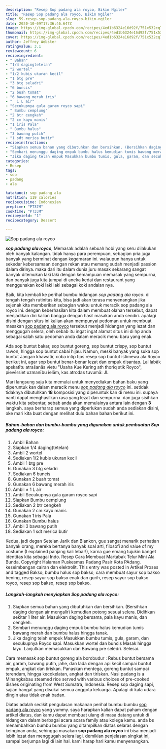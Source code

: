 ```yaml
---
description: "Resep Sop padang ala royco, Bikin Ngiler"
title: "Resep Sop padang ala royco, Bikin Ngiler"
slug: 59-resep-sop-padang-ala-royco-bikin-ngiler
date: 2020-10-09T17:36:46.647Z
image: https://img-global.cpcdn.com/recipes/4ed1b6324e16d92f/751x532cq70/sop-padang-ala-royco-foto-resep-utama.jpg
thumbnail: https://img-global.cpcdn.com/recipes/4ed1b6324e16d92f/751x532cq70/sop-padang-ala-royco-foto-resep-utama.jpg
cover: https://img-global.cpcdn.com/recipes/4ed1b6324e16d92f/751x532cq70/sop-padang-ala-royco-foto-resep-utama.jpg
author: Jeffrey Webster
ratingvalue: 3.1
reviewcount: 6
recipeingredient:
- " Bahan"
- "1/4 dagingtetelan"
- "2 wortel"
- "1/2 kubis ukuran kecil"
- "1 btg pre"
- "3 btg seladri"
- "6 buncis"
- "2 buah tomat"
- "6 bawang merah iris"
- "  1 L air"
- "Secukupnya gula garam royco sapi"
- " Bumbu cemplung"
- "2 btr cengkeh"
- "2 cm kayu manis"
- "1 iris Pala"
- " Bumbu halus"
- "3 bawang putih"
- "1 sdt merica butir"
recipeinstructions:
- "Siapkan semua bahan yang dibutuhkan dan bersihkan. (Bersihkan daging dengan air mengalir) kemudian potong sesuai selera. Didihkan sekitar 1 liter air. Masukkan daging bersama, pala kayu manis, dan cengkeh."
- "Sembari menunggu daging empuk bumbu halus kemudian tumis bawang merah dan bumbu halus hingga tanak."
- "Jika daging telah empuk Masukkan bumbu tumis, gula, garam, dan secukupnya Royco sapi. Masukkan wortel dan buncis Masak hingga layu. Lanjutkan memasukkan dan Bawang pre seledri. Selesai."
categories:
- Resep
tags:
- sop
- padang
- ala

katakunci: sop padang ala 
nutrition: 119 calories
recipecuisine: Indonesian
preptime: "PT37M"
cooktime: "PT33M"
recipeyield: "1"
recipecategory: Dessert

---
```



![Sop padang ala royco](https://img-global.cpcdn.com/recipes/4ed1b6324e16d92f/751x532cq70/sop-padang-ala-royco-foto-resep-utama.jpg)

<b><i>sop padang ala royco</i></b>, Memasak adalah sebuah hobi yang seru dilakukan oleh banyak kalangan. tidak hanya para perempuan, sebagian pria juga banyak yang berminat dengan kegemaran ini. walaupun hanya untuk sekedar kebersamaan dengan rekan atau memang sudah menjadi passion dalam dirinya. maka dari itu dalam dunia juru masak sekarang sangat banyak ditemukan laki laki dengan kemampuan memasak yang sempurna, dan banyak juga kita jumpai di aneka kedai dan restaurant yang menggunakan koki laki laki sebagai koki andalan nya.

Baik, kita kembali ke perihal bumbu hidangan <i>sop padang ala royco</i>. di tengah tengah rutinitas kita, bisa jadi akan terasa menyenangkan jika sejenak kita memberikan sebagian waktu untuk meracik sop padang ala royco ini. dengan keberhasilan kita dalam membuat olahan tersebut, dapat menjadikan diri kalian bangga dengan hasil masakan anda sendiri. apalagi disini dengan situs ini kalian akan mempunyai pedoman untuk membuat masakan <u>sop padang ala royco</u> tersebut menjadi hidangan yang lezat dan menggugah selera, oleh sebab itu ingat ingat alamat situs ini di hp anda sebagai salah satu pedoman anda dalam meracik menu baru yang enak.

Ada sop buntut bakar, sop buntut goreng, sop buntut crispy, sop buntut rawon, hingga sop buntut cabai hijau. Namun, meski banyak yang suka sop buntut Jangan khawatir, coba intip tips resep sop buntut istimewa ala Royco berikut ini, agar sop buntut benar-benar lezat dan empuk disantap. Lai labāk apskatītu atrašanās vietu &#34;Usaha Kue Kering ath thoriq stik Royco&#34;, pievērsiet uzmanību ielām, kas atrodas tuvumā: Jl.


Mari langsung saja kita memulai untuk menyediakan bahan baku yang diperuntuk kan dalam meracik menu <u><i>sop padang ala royco</i></u> ini. setidak tidaknya dibutuhkan <b>18</b> komposisi yang diperuntuk kan di menu ini. supaya nanti dapat menghasilkan rasa yang lezat dan sempurna. dan juga sisihkan waktu kita sebentar, sebab anda akan memulainya antara lain dengan <b>3</b> langkah. saya berharap semua yang diperlukan sudah anda sediakan disini, oke mari kita buat dengan melihat dulu bahan bahan berikut ini.

<!--inarticleads1-->

##### Bahan-bahan dan bumbu-bumbu yang digunakan untuk pembuatan Sop padang ala royco:

1. Ambil  Bahan
1. Siapkan 1/4 daging(tetelan)
1. Ambil 2 wortel
1. Sediakan 1/2 kubis ukuran kecil
1. Ambil 1 btg pre
1. Gunakan 3 btg seladri
1. Sediakan 6 buncis
1. Gunakan 2 buah tomat
1. Gunakan 6 bawang merah iris
1. Ambil  ± 1 L air
1. Ambil Secukupnya gula garam royco sapi
1. Siapkan  Bumbu cemplung
1. Sediakan 2 btr cengkeh
1. Gunakan 2 cm kayu manis
1. Gunakan 1 iris Pala
1. Gunakan  Bumbu halus
1. Ambil 3 bawang putih
1. Sediakan 1 sdt merica butir


Kedua, jadi degan Setelan Jarik dan Blankon, gue sangat menarik perhatian banyak orang, mereka bertanya banyak soal arti, filosofi and value of my costume (I explained panjang kali lebar!), karna gue emang tujukin banget identitas kita sebagai Indo. Resep Cara Membuat Martabak Telur Mini Ala Bunda. Copyright Halaman Puskesmas Padang Pasir Kota PAdang. keseimbangan cairan dan elektrolit. This entry was posted in Artikel Proses and tagged Bakso, bumbu halus sop bakso, cara membuat sayur sop bakso bening, resep sayur sop bakso enak dan gurih, resep sayur sop bakso royco, resep sop bakso, resep sop bakso. 

<!--inarticleads2-->

##### Langkah-langkah menyiapkan Sop padang ala royco:

1. Siapkan semua bahan yang dibutuhkan dan bersihkan. (Bersihkan daging dengan air mengalir) kemudian potong sesuai selera. Didihkan sekitar 1 liter air. Masukkan daging bersama, pala kayu manis, dan cengkeh.
1. Sembari menunggu daging empuk bumbu halus kemudian tumis bawang merah dan bumbu halus hingga tanak.
1. Jika daging telah empuk Masukkan bumbu tumis, gula, garam, dan secukupnya Royco sapi. Masukkan wortel dan buncis Masak hingga layu. Lanjutkan memasukkan dan Bawang pre seledri. Selesai.


Cara memasak sop buntut goreng ala borobudur : Rebus buntut bersama air, garam, bawang putih, jahe, dan lada dengan api kecil sampai buntut empuk, angkat dan tiriskan. Panaskan mentega, goreng buntut sampai terendam, hingga kecokelatan, angkat dan tiriskan. Nasi padang is a Minangkabau steamed rice served with various choices of pre-cooked dishes originating from West Sumatra, Indonesia. Resep sop daging sapi, sajian hangat yang disukai semua anggota keluarga. Apalagi di kala udara dingin atau tidak enak badan. 

Diatas adalah sedikit pengulasan makanan perihal bumbu bumbu <u>sop padang ala royco</u> yang yummy. saya harapkan kalian dapat paham dengan artikel diatas, dan kamu dapat membuat ulang di masa datang untuk di hidangkan dalam berbagai acara acara family atau kolega kamu. anda bs menambahkan bumbu bumbu yang ditampilkan diatas selaras dengan keinginan anda, sehingga masakan <b>sop padang ala royco</b> ini bisa menjadi lebih lezat dan menggugah selera lagi. demikian penjelasan singkat ini, sampai berjumpa lagi di lain hal. kami harap hari kamu menyenangkan.
